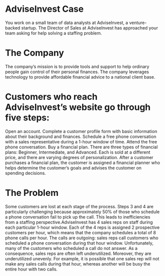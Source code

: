 # AdviseInvest Case
You work on a small team of data analysts at AdviseInvest, a venture-backed startup. The Director of Sales at AdviseInvest has approached your team asking for help solving a staffing problem.

# The Company
The company’s mission is to provide tools and support to help ordinary people gain control of their personal finances. The company leverages technology to provide affordable financial advice to a national client base.

# Customers who reach AdviseInvest’s website go through five steps:

Open an account.
Complete a customer profile form with basic information about their background and finances.
Schedule a free phone conversation with a sales representative during a 1-hour window of time.
Attend the free phone conversation.
Buy a financial plan.
There are three types of financial plans: Beginner, Intermediate, and Advanced. Each is sold at a different price, and there are varying degrees of personalization. After a customer purchases a financial plan, the customer is assigned a financial planner who helps determine the customer’s goals and advises the customer on spending decisions.

# The Problem
Some customers are lost at each stage of the process. Steps 3 and 4 are particularly challenging because approximately 50% of those who schedule a phone conversation fail to pick up the call. This leads to inefficiencies from a staffing perspective.AdviseInvest has 4 sales reps on staff during each particular 1-hour window. Each of the 4 reps is assigned 2 prospective customers per hour, which means that the company schedules a total of 8 phone calls per hour. The calls are outgoing: sales reps call customers who scheduled a phone conversation during that hour window. Unfortunately, many of the customers who scheduled a call do not answer. As a consequence, sales reps are often left underutilized. Moreover, they are underutilized unevenly. For example, it is possible that one sales rep will not make any sales calls during that hour, whereas another will be busy the entire hour with two calls.
